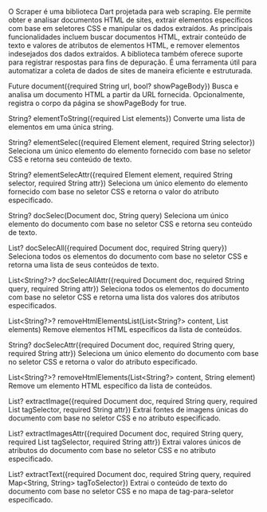 O Scraper é uma biblioteca Dart projetada para web scraping. Ele permite obter e analisar documentos HTML de sites, extrair elementos específicos com base em seletores CSS e manipular os dados extraídos. As principais funcionalidades incluem buscar documentos HTML, extrair conteúdo de texto e valores de atributos de elementos HTML, e remover elementos indesejados dos dados extraídos. A biblioteca também oferece suporte para registrar respostas para fins de depuração. É uma ferramenta útil para automatizar a coleta de dados de sites de maneira eficiente e estruturada.

Future<Document> document({required String url, bool? showPageBody})
Busca e analisa um documento HTML a partir da URL fornecida. Opcionalmente, registra o corpo da página se showPageBody for true.

String? elementToString({required List<String> elements})
Converte uma lista de elementos em uma única string.

String? elementSelec({required Element element, required String selector})
Seleciona um único elemento do elemento fornecido com base no seletor CSS e retorna seu conteúdo de texto.

String? elementSelecAttr({required Element element, required String selector, required String attr})
Seleciona um único elemento do elemento fornecido com base no seletor CSS e retorna o valor do atributo especificado.

String? docSelec(Document doc, String query)
Seleciona um único elemento do documento com base no seletor CSS e retorna seu conteúdo de texto.

List<String>? docSelecAll({required Document doc, required String query})
Seleciona todos os elementos do documento com base no seletor CSS e retorna uma lista de seus conteúdos de texto.

List<String?>? docSelecAllAttr({required Document doc, required String query, required String attr})
Seleciona todos os elementos do documento com base no seletor CSS e retorna uma lista dos valores dos atributos especificados.

List<String?>? removeHtmlElementsList(List<String?> content, List<String> elements)
Remove elementos HTML específicos da lista de conteúdos.

String? docSelecAttr({required Document doc, required String query, required String attr})
Seleciona um único elemento do documento com base no seletor CSS e retorna o valor do atributo especificado.

List<String?>? removeHtmlElements(List<String?> content, String element)
Remove um elemento HTML específico da lista de conteúdos.

List<String>? extractImage({required Document doc, required String query, required List<String> tagSelector, required String attr})
Extrai fontes de imagens únicas do documento com base no seletor CSS e no atributo especificado.

List<String>? extractImagesAttr({required Document doc, required String query, required List<String> tagSelector, required String attr})
Extrai valores únicos de atributos do documento com base no seletor CSS e no atributo especificado.

List<String>? extractText({required Document doc, required String query, required Map<String, String> tagToSelector})
Extrai o conteúdo de texto do documento com base no seletor CSS e no mapa de tag-para-seletor especificado.